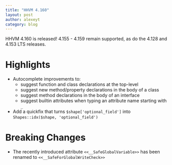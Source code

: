 ```yaml
---
title: "HHVM 4.160"
layout: post
author: alexeyt
category: blog
---
```


HHVM 4.160 is released! 4.155 - 4.159 remain supported,
as do the 4.128 and 4.153 LTS releases.

# Highlights

- Autocomplete improvements to:
  - suggest function and class declarations at the top-level
  - suggest new method/property declarations in the body of a class
  - suggest method declarations in the body of an interface
  - suggest builtin attributes when typing an attribute name starting with `_`
- Add a quickfix that turns `$shape['optional_field']` into
  `Shapes::idx($shape, 'optional_field')`

# Breaking Changes

- The recently introduced attribute `<<__SafeGlobalVariable>>`
  has been renamed to `<<__SafeForGlobalWriteCheck>>`
